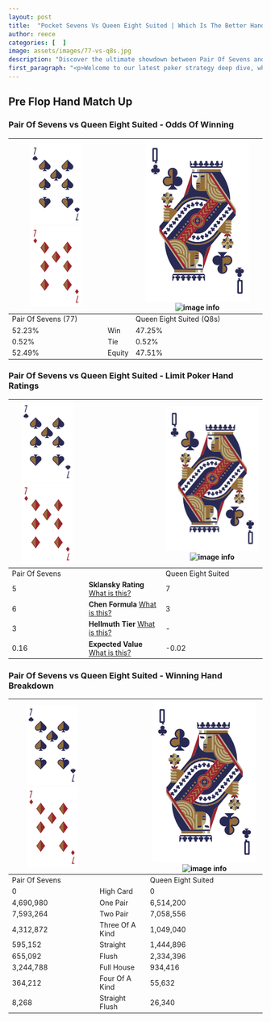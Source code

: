 ```yaml
---
layout: post
title:  "Pocket Sevens Vs Queen Eight Suited | Which Is The Better Hand In Poker? A Complete Guide"
author: reece
categories: [  ]
image: assets/images/77-vs-q8s.jpg
description: "Discover the ultimate showdown between Pair Of Sevens and Queen Eight Suited in poker! Uncover the odds, strategies, and scenarios where one hand triumphs over the other. Get ready to up your poker game with this thrilling analysis."
first_paragraph: "<p>Welcome to our latest poker strategy deep dive, where we're pitting two distinct hands against each other in a high-stakes showdown: Pair Of Sevens vs Queen Eight Suited.</p><p>In the dynamic world of poker, every decision counts, and knowing which hand holds the upper hand is key to your success at the table.</p><p>In this article, we'll dissect these two hands, explore the scenarios where one dominates the other, and equip you with the knowledge to make strategic choices that can tip the odds in your favor.</p><p>Get ready to unravel the intriguing dynamics of these poker hands and elevate your game to new heights.</p>"
---
```




[comment]: # (sp0)

## Pre Flop Hand Match Up

<div class="table hand-ratings" markdown="1"> 



### Pair Of Sevens vs Queen Eight Suited - Odds Of Winning


    
| ![image info](assets/images/hand1/7.png) ![image info](assets/images/hand1/7o.png) |  | ![image info](assets/images/hand2/Q.png) ![image info](assets/images/hand2/8s.png) |
| -------- | -------- | -------- |
| Pair Of Sevens (77) |  | Queen Eight Suited (Q8s) |
| 52.23% | Win | 47.25% |
| 0.52% | Tie | 0.52% |
| 52.49% | Equity | 47.51% |




[comment]: # (sp1)



### Pair Of Sevens vs Queen Eight Suited - Limit Poker Hand Ratings


    
| ![image info](assets/images/hand1/7.png) ![image info](assets/images/hand1/7o.png) |  | ![image info](assets/images/hand2/Q.png) ![image info](assets/images/hand2/8s.png) |
| -------- | -------- | -------- |
| Pair Of Sevens |  | Queen Eight Suited |
| 5 | **Sklansky Rating** [What is this?](/sklansky-rating-explained) | 7 |
| 6 | **Chen Formula** [What is this?](/chen-formula-explained) | 3 |
| 3 | **Hellmuth Tier** [What is this?](/Hellmuth-tier-explained) | - |
| 0.16 | **Expected Value** [What is this?](/expected-value-explained) | -0.02 |




[comment]: # (sp2)



### Pair Of Sevens vs Queen Eight Suited - Winning Hand Breakdown


    
| ![image info](assets/images/hand1/7.png) ![image info](assets/images/hand1/7o.png) |  | ![image info](assets/images/hand2/Q.png) ![image info](assets/images/hand2/8s.png) |
| -------- | -------- | -------- |
| Pair Of Sevens |  | Queen Eight Suited |
| 0 | High Card | 0 |
| 4,690,980 | One Pair | 6,514,200 |
| 7,593,264 | Two Pair | 7,058,556 |
| 4,312,872 | Three Of A Kind | 1,049,040 |
| 595,152 | Straight | 1,444,896 |
| 655,092 | Flush | 2,334,396 |
| 3,244,788 | Full House | 934,416 |
| 364,212 | Four Of A Kind | 55,632 |
| 8,268 | Straight Flush | 26,340 |




[comment]: # (sp3)



</div>

[comment]: # (sp4)



[comment]: # (sp5)

